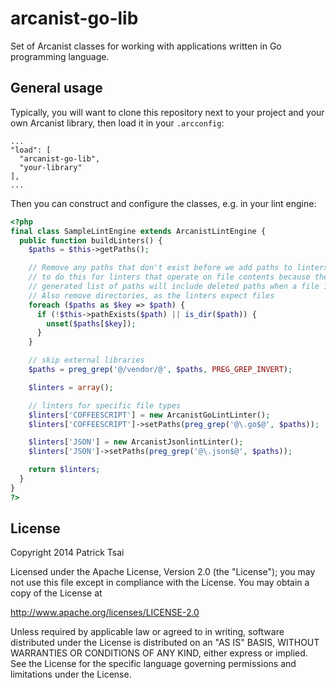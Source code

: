 arcanist-go-lib
===================

Set of Arcanist classes for working with applications written in Go programming language.

## General usage

Typically, you will want to clone this repository next to your project and your
own Arcanist library, then load it in your `.arcconfig`:

```
...
"load": [
  "arcanist-go-lib",
  "your-library"
],
...
```

Then you can construct and configure the classes, e.g. in your lint engine:

```php
<?php
final class SampleLintEngine extends ArcanistLintEngine {
  public function buildLinters() {
    $paths = $this->getPaths();

    // Remove any paths that don't exist before we add paths to linters. We want
    // to do this for linters that operate on file contents because the
    // generated list of paths will include deleted paths when a file is removed.
    // Also remove directories, as the linters expect files
    foreach ($paths as $key => $path) {
      if (!$this->pathExists($path) || is_dir($path)) {
        unset($paths[$key]);
      }
    }

    // skip external libraries
    $paths = preg_grep('@/vendor/@', $paths, PREG_GREP_INVERT);

    $linters = array();

    // linters for specific file types
    $linters['COFFEESCRIPT'] = new ArcanistGoLintLinter();
    $linters['COFFEESCRIPT']->setPaths(preg_grep('@\.go$@', $paths));

    $linters['JSON'] = new ArcanistJsonlintLinter();
    $linters['JSON']->setPaths(preg_grep('@\.json$@', $paths));

    return $linters;
  }
}
?>
```

## License

Copyright 2014 Patrick Tsai

Licensed under the Apache License, Version 2.0 (the "License");
you may not use this file except in compliance with the License.
You may obtain a copy of the License at

http://www.apache.org/licenses/LICENSE-2.0

Unless required by applicable law or agreed to in writing, software
distributed under the License is distributed on an "AS IS" BASIS,
WITHOUT WARRANTIES OR CONDITIONS OF ANY KIND, either express or implied.
See the License for the specific language governing permissions and
limitations under the License.
